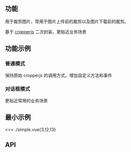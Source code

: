 ## 功能

用于裁剪图片，常用于图片上传前的裁剪以及图片下载前的裁剪。

基于 [cropperjs](https://fengyuanchen.github.io/cropperjs/) 二次封装，更贴近业务场景

## 功能示例

### 普通模式
保持原始 cropperjs 的调用方式，增加自定义方法和事件

<Example1 />

### 对话框模式
更贴近常用的业务场景

<Example2 />

## 最小示例

<<< ./simple.vue{3,12,13}

## API

<Usage />

<script setup>
import Example1 from "@/components/cropper/docs/example1.vue";
import Example2 from "@/components/cropper/docs/example2.vue";
import Usage from "@/components/cropper/docs/usage.vue";
</script>